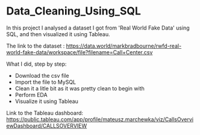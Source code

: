 # Data_Cleaning_Using_SQL
In this project I analysed a dataset I got from 'Real World Fake Data' using SQL, and then visualized it using Tableau.

The link to the dataset : https://data.world/markbradbourne/rwfd-real-world-fake-data/workspace/file?filename=Call+Center.csv

What I did, step by step:

* Download the csv file
* Import the file to MySQL
* Clean it a litle bit as it was pretty clean to begin with
* Perform EDA
* Visualize it using Tableau

Link to the Tableau dashboard: https://public.tableau.com/app/profile/mateusz.marchewka/viz/CallsOverviewDashboard/CALLSOVERVIEW
